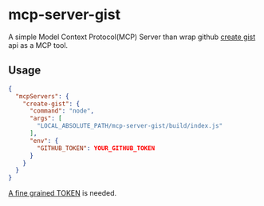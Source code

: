 # mcp-server-gist

A simple Model Context Protocol(MCP) Server than wrap github [create gist](https://docs.github.com/en/rest/gists/gists?apiVersion=2022-11-28#create-a-gist) api as a MCP tool.

## Usage

```json
{
  "mcpServers": {
    "create-gist": {
      "command": "node",
      "args": [
        "LOCAL_ABSOLUTE_PATH/mcp-server-gist/build/index.js"
      ],
      "env": {
        "GITHUB_TOKEN": YOUR_GITHUB_TOKEN
      }
    }
  }
}
```

[A fine grained TOKEN](https://docs.github.com/en/authentication/keeping-your-account-and-data-secure/managing-your-personal-access-tokens#creating-a-fine-grained-personal-access-token) is needed.
